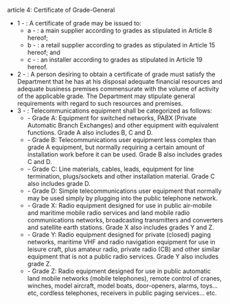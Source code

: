 article 4: Certificate of Grade-General 

<ul>
			<li>1 - : A certificate of grade may be issued to: <ul>
						<li>a - : a main supplier according to grades as stipulated in Article 8 hereof; <ul>
						</ul></li>						<li>b - : a retail supplier according to grades as stipulated in Article 15 hereof; and <ul>
						</ul></li>						<li>c - : an installer according to grades as stipulated in Article 19 hereof. <ul>
						</ul></li>			</ul></li>			<li>2 - : A person desiring to obtain a certificate of grade must satisfy the Department that he has at his disposal adequate financial resources and adequate business premises commensurate with the volume of activity of the applicable grade. The Department may stipulate general requirements with regard to such resources and premises. <ul>
			</ul></li>			<li>3 - : Telecommunications equipment shall be categorized as follows: <ul>
						<li> - Grade A: Equipment for switched networks, PABX (Private Automatic Branch Exchanges) and other equipment with equivalent functions. Grade A also includes B, C and D. <ul>
						</ul></li>						<li> - Grade B: Telecommunications user equipment less complex than grade A equipment, but normally requiring a certain amount of installation work before it can be used. Grade B also includes grades C and D. <ul>
						</ul></li>						<li> - Grade C: Line materials, cables, leads, equipment for line termination, plugs&#x2F;sockets and other installation material. Grade C also includes grade D. <ul>
						</ul></li>						<li> - Grade D: Simple telecommunications user equipment that normally may be used simply by plugging into the public telephone network. <ul>
						</ul></li>						<li> - Grade X: Radio equipment designed for use in public air-mobile and maritime mobile radio services and land mobile radio communications networks, broadcasting transmitters and converters and satellite earth stations. Grade X also includes grades Y and Z. <ul>
						</ul></li>						<li> - Grade Y: Radio equipment designed for private (closed) paging networks, maritime VHF and radio navigation equipment for use in leisure craft, plus amateur radio, private radio (CB) and other similar equipment that is not a public radio services. Grade Y also includes grade Z. <ul>
						</ul></li>						<li> - Grade Z: Radio equipment designed for use in public automatic land mobile networks (mobile telephones), remote control of cranes, winches, model aircraft, model boats, door-openers, alarms, toys… etc, cordless telephones, receivers in public paging services… etc.<ul>
						</ul></li>			</ul></li></ul>